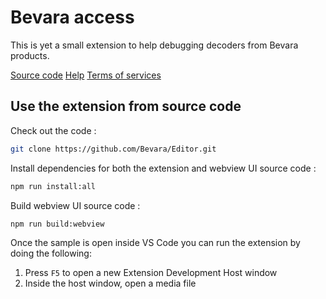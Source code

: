 # Bevara access

This is yet a small extension to help debugging decoders from Bevara products.

[Source code](https://github.com/Bevara/Editor) [Help](https://bevara.com/documentation/) [Terms of services](https://bevara.com/terms_of_service/)

## Use the extension from source code

Check out the code :
```bash
git clone https://github.com/Bevara/Editor.git
```

Install dependencies for both the extension and webview UI source code :
```bash
npm run install:all
```

Build webview UI source code :
```bash
npm run build:webview
```

Once the sample is open inside VS Code you can run the extension by doing the following:

1. Press `F5` to open a new Extension Development Host window
2. Inside the host window, open a media file